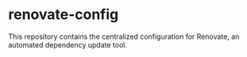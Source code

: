 # renovate-config
This repository contains the centralized configuration for Renovate, an automated dependency update tool.
